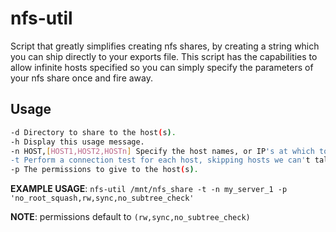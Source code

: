 # nfs-util
Script that greatly simplifies creating nfs shares, by creating a string which you can ship directly to your exports file. This script has the capabilities to allow infinite hosts specified so you can simply specify the parameters of your nfs share once and fire away.

## Usage
```bash
-d Directory to share to the host(s).
-h Display this usage message.
-n HOST,[HOST1,HOST2,HOSTn] Specify the host names, or IP's at which to share to.
-t Perform a connection test for each host, skipping hosts we can't talk to.
-p The permissions to give to the host(s).
```

<b>EXAMPLE USAGE</b>: `nfs-util /mnt/nfs_share -t -n my_server_1 -p 'no_root_squash,rw,sync,no_subtree_check'`

<b>NOTE</b>: permissions default to `(rw,sync,no_subtree_check)`
